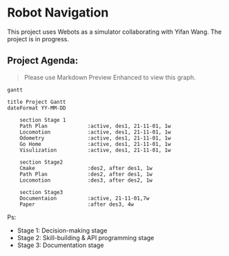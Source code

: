 # Robot Navigation 

This project uses Webots as a simulator collaborating with Yifan Wang. The project is in progress.

## Project Agenda:

> Please use Markdown Preview Enhanced to view this graph.

```mermaid
gantt

title Project Gantt
dateFormat YY-MM-DD

    section Stage 1
    Path Plan             :active, des1, 21-11-01, 1w
    Locomotion            :active, des1, 21-11-01, 1w
    Odometry              :active, des1, 21-11-01, 1w
    Go Home               :active, des1, 21-11-01, 1w
    Visulization          :active, des1, 21-11-01, 1w

    section Stage2
    Cmake                 :des2, after des1, 1w
    Path Plan             :des2, after des1, 1w
    Locomotion            :des3, after des2, 1w

    section Stage3
    Documentaion          :active, 21-11-01,7w
    Paper                 :after des3, 4w

```

Ps:
- Stage 1: Decision-making stage
- Stage 2: Skill-building & API programming stage
- Stage 3: Documentation stage